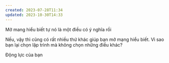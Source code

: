 ```yaml
---
created: 2023-07-28T11:34
updated: 2023-10-30T14:33
---
```

Mở mang hiểu biết tự nó là một điều có ý nghĩa rồi

Nếu, vậy thì cũng có rất nhiều thứ khác giúp bạn mở mạng hiểu biết. Vì sao bạn lại chọn lập trình mà không chọn những điều khác?

Động lực của bạn
